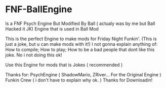 # FNF-BallEngine
Is a FNF Psych Engine But Modified By Ball ( actualy was by me but Ball Hacked it JK)
Engine that is used in Ball Mod

This is the perfect Engine to make mods for Friday Night Funkin'.
(This is just a joke, but u can make mods with it!)
I not gonna explain anything of:
  How to compile;
  How to play;
  How to be a bad people that dont like this joke.
No i not doing this ok!

Use this Engine for mods that is Jokes ( recommended )

Thanks for:
  PsychEngine ( ShadowMario, ZRiver... For the Original Engine )
  Funkin Crew ( i don't have to explain why ok. )
Thanks for Downloadin!

